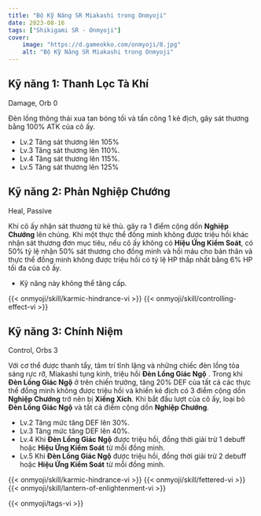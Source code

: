 ```yaml
---
title: "Bộ Kỹ Năng SR Miakashi trong Onmyoji"
date: 2023-08-16 
tags: ["Shikigami SR - Onmyoji"]
cover:
    image: "https://d.gameokko.com/onmyoji/8.jpg" 
    alt: "Bộ Kỹ Năng SR Miakashi trong Onmyoji"  
---
```


## Kỹ năng 1: Thanh Lọc Tà Khí
Damage, Orb 0

Đèn lồng thông thái xua tan bóng tối và tấn công 1 kẻ địch, gây sát thương bằng 100% ATK của cô ấy.

- Lv.2 Tăng sát thương lên 105%
- Lv.3 Tăng sát thương lên 110%.
- Lv.4 Tăng sát thương lên 115%.
- Lv.5 Tăng sát thương lên 125%
  
## Kỹ năng 2: Phản Nghiệp Chướng
Heal, Passive

Khi cô ấy nhận sát thương từ kẻ thù. gây ra 1 điểm cộng dồn **Nghiệp Chướng** lên chúng. Khi một thực thể đồng minh không được triệu hồi khác nhận sát thương đơn mục tiêu, nếu cô ấy không có **Hiệu Ứng Kiểm Soát**, có 50% tỷ lệ nhận 50% sát thương cho đồng minh và hồi máu cho bản thân và thực thể đồng minh không được triệu hồi có tỷ lệ HP thấp nhất bằng 6% HP tối đa của cô ấy.

- Kỹ năng này không thể tăng cấp.
 
{{< onmyoji/skill/karmic-hindrance-vi >}}
{{< onmyoji/skill/controlling-effect-vi >}}

## Kỹ năng 3: Chính Niệm
Control, Orbs 3

Với cơ thể được thanh tẩy, tâm trí tĩnh lặng và những chiếc đèn lồng tỏa sáng rực rỡ, Miakashi tụng kinh, triệu hồi **Đèn Lồng Giác Ngộ** . Trong khi **Đèn Lồng Giác Ngộ** ở trên chiến trường, tăng 20% ​​DEF của tất cả các thực thể đồng minh không được triệu hồi và khiến kẻ địch có 3 điểm cộng dồn **Nghiệp Chướng** trở nên bị **Xiềng Xích**. Khi bắt đầu lượt của cô ấy, loại bỏ **Đèn Lồng Giác Ngộ** và tất cả điểm cộng dồn **Nghiệp Chướng**.

- Lv.2 Tăng mức tăng DEF lên 30%.
- Lv.3 Tăng mức tăng DEF lên 40%.
- Lv.4 Khi **Đèn Lồng Giác Ngộ** được triệu hồi, đồng thời giải trừ 1 debuff hoặc **Hiệu Ứng Kiểm Soát** từ mỗi đồng minh. 
- Lv.5 Khi **Đèn Lồng Giác Ngộ** được triệu hồi, đồng thời giải trừ 2 debuff hoặc **Hiệu Ứng Kiểm Soát** từ mỗi đồng minh. 

{{< onmyoji/skill/karmic-hindrance-vi >}}
{{< onmyoji/skill/fettered-vi >}}
{{< onmyoji/skill/lantern-of-enlightenment-vi >}}

{{< onmyoji/tags-vi >}}